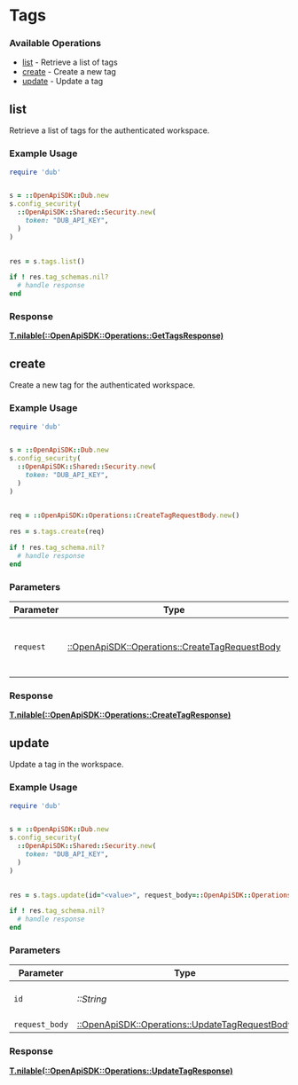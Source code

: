 # Tags


### Available Operations

* [list](#list) - Retrieve a list of tags
* [create](#create) - Create a new tag
* [update](#update) - Update a tag

## list

Retrieve a list of tags for the authenticated workspace.

### Example Usage

```ruby
require 'dub'


s = ::OpenApiSDK::Dub.new
s.config_security(
  ::OpenApiSDK::Shared::Security.new(
    token: "DUB_API_KEY",
  )
)

    
res = s.tags.list()

if ! res.tag_schemas.nil?
  # handle response
end

```




### Response

**[T.nilable(::OpenApiSDK::Operations::GetTagsResponse)](../../models/operations/gettagsresponse.md)**


## create

Create a new tag for the authenticated workspace.

### Example Usage

```ruby
require 'dub'


s = ::OpenApiSDK::Dub.new
s.config_security(
  ::OpenApiSDK::Shared::Security.new(
    token: "DUB_API_KEY",
  )
)


req = ::OpenApiSDK::Operations::CreateTagRequestBody.new()
    
res = s.tags.create(req)

if ! res.tag_schema.nil?
  # handle response
end

```



### Parameters

| Parameter                                                                                         | Type                                                                                              | Required                                                                                          | Description                                                                                       |
| ------------------------------------------------------------------------------------------------- | ------------------------------------------------------------------------------------------------- | ------------------------------------------------------------------------------------------------- | ------------------------------------------------------------------------------------------------- |
| `request`                                                                                         | [::OpenApiSDK::Operations::CreateTagRequestBody](../../models/operations/createtagrequestbody.md) | :heavy_check_mark:                                                                                | The request object to use for the request.                                                        |


### Response

**[T.nilable(::OpenApiSDK::Operations::CreateTagResponse)](../../models/operations/createtagresponse.md)**


## update

Update a tag in the workspace.

### Example Usage

```ruby
require 'dub'


s = ::OpenApiSDK::Dub.new
s.config_security(
  ::OpenApiSDK::Shared::Security.new(
    token: "DUB_API_KEY",
  )
)

    
res = s.tags.update(id="<value>", request_body=::OpenApiSDK::Operations::UpdateTagRequestBody.new())

if ! res.tag_schema.nil?
  # handle response
end

```



### Parameters

| Parameter                                                                                         | Type                                                                                              | Required                                                                                          | Description                                                                                       |
| ------------------------------------------------------------------------------------------------- | ------------------------------------------------------------------------------------------------- | ------------------------------------------------------------------------------------------------- | ------------------------------------------------------------------------------------------------- |
| `id`                                                                                              | *::String*                                                                                        | :heavy_check_mark:                                                                                | The ID of the tag to update.                                                                      |
| `request_body`                                                                                    | [::OpenApiSDK::Operations::UpdateTagRequestBody](../../models/operations/updatetagrequestbody.md) | :heavy_minus_sign:                                                                                | N/A                                                                                               |


### Response

**[T.nilable(::OpenApiSDK::Operations::UpdateTagResponse)](../../models/operations/updatetagresponse.md)**


